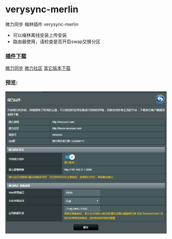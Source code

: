 # verysync-merlin
微力同步 梅林插件 verysync-merlin

- 可以梅林离线安装上传安装
- 路由器使用，请检查是否开启swap交换分区

### [插件下载](https://github.com/verysync/verysync-merlin/releases)

[微力同步](http://verysync.com)
[微力社区](http://forum.verysync.com)
[其它版本下载](http://verysync.com/download)

### 预览:
![image](https://github.com/verysync/verysync-merlin/blob/master/preview.png?raw=true)
